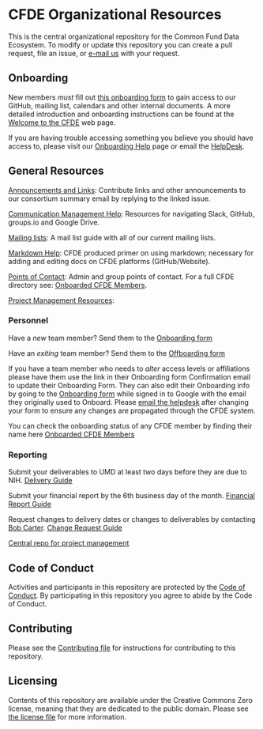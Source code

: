 # CFDE Organizational Resources

This is the central organizational repository for the Common Fund Data Ecosystem. To modify or update this repository you can create a pull
request, file an issue, or [e-mail us](mailto:coordination+int+1481+4810093048235559374@CFDE.groups.io) with your
request.

## Onboarding

New members *must* fill out [this onboarding form](https://forms.gle/H3ThBxzYYHdauaKJ8) to gain access to our 
GitHub, mailing list, calendars and other internal documents. A more detailed introduction and onboarding instructions can be found at the [Welcome to the CFDE](https://cfde-welcome-to-cfde.readthedocs-hosted.com/en/master/) web page.

If you are having trouble accessing something you believe you should have access to, please visit our
[Onboarding Help](OnboardingHelp.md) page or 
email the [HelpDesk](mailto:coordination+int+1481+4810093048235559374@CFDE.groups.io).

## General Resources

[Announcements and Links](https://github.com/nih-cfde/Announcements/issues?utf8=%E2%9C%93&q=is%3Aissue+is%3Aopen+Announcements): 
Contribute links and other announcements to our consortium summary email by replying to the linked issue.

[Communication Management Help](CommunicationManagementHelp.md): Resources for navigating Slack, GitHub, groups.<span></span>io and Google Drive.

[Mailing lists](MailingLists.md): A mail list guide with all of our current mailing lists.

[Markdown Help](MarkdownHelp.md): CFDE produced primer on using markdown; necessary for adding and editing docs on CFDE platforms (GitHub/Website).

[Points of Contact](PointsOfContact.md): Admin and group points of contact. For a full CFDE directory see: [Onboarded CFDE Members](https://docs.google.com/spreadsheets/d/16JcTqlkCRPqrSnykqshrVM2XLf_3HJJiPpAb7qBaOug/edit?usp=sharing).

[Project Management Resources](/projectmanagement/README.md):


### Personnel

Have a *new* team member? Send them to the [Onboarding form](https://forms.gle/H3ThBxzYYHdauaKJ8)

Have an *exiting* team member? Send them to the [Offboarding form](https://forms.gle/TQMmwvSGaDCFuVXP9)

If you have a team member who needs to *alter* access levels or affiliations please have them use the link in their Onboarding form Confirmation email to update their Onboarding Form. They can also edit their Onboarding info by going to the [Onboarding form](https://forms.gle/H3ThBxzYYHdauaKJ8) while signed in to Google with the email they originally used to Onboard. Please [email the helpdesk](mailto:coordination+int+1481+4810093048235559374@CFDE.groups.io) after changing your form to ensure any changes are propagated through the CFDE system.

You can check the onboarding status of any CFDE member by finding their name here [Onboarded CFDE Members](https://docs.google.com/spreadsheets/d/16JcTqlkCRPqrSnykqshrVM2XLf_3HJJiPpAb7qBaOug/edit?usp=sharing)

### Reporting

Submit your deliverables to UMD at least two days before they are due to NIH. [Delivery Guide](https://github.com/nih-cfde/project-management/blob/master/DeliveryGuide.md)

Submit your financial report by the 6th business day of the month. [Financial Report Guide](https://github.com/nih-cfde/project-management/blob/master/FinancialReportingGuide.md)

Request changes to delivery dates or changes to deliverables by contacting [Bob Carter](mailto:ROCarter@som.umaryland.edu). [Change Request Guide](https://github.com/nih-cfde/project-management/blob/master/ChangeRequestGuide.md)

[Central repo for project management](https://github.com/nih-cfde/project-management/)

## Code of Conduct

Activities and participants in this repository are protected by the
[Code of Conduct](./CODEOFCONDUCT.md). By participating in this
repository you agree to abide by the Code of Conduct.

## Contributing

Please see the [Contributing file](./CONTRIBUTING.md) for instructions
for contributing to this repository.

## Licensing

Contents of this repository are available under the Creative Commons
Zero license, meaning that they are dedicated to the public domain.
Please see [the license file](./LICENSE.md) for more information.
